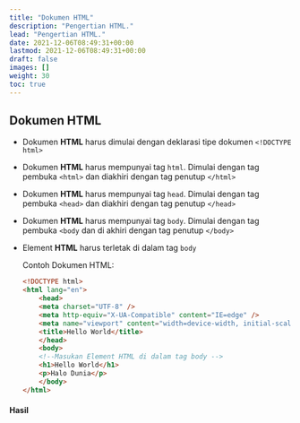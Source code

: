 ```yaml
---
title: "Dokumen HTML"
description: "Pengertian HTML."
lead: "Pengertian HTML."
date: 2021-12-06T08:49:31+00:00
lastmod: 2021-12-06T08:49:31+00:00
draft: false
images: []
weight: 30
toc: true
---
```

## Dokumen HTML

* Dokumen **HTML** harus dimulai dengan deklarasi tipe dokumen `<!DOCTYPE html>`
* Dokumen **HTML** harus mempunyai tag `html`. Dimulai dengan tag pembuka `<html>` dan diakhiri dengan tag penutup  `</html>`
* Dokumen **HTML** harus mempunyai tag `head`. Dimulai dengan tag pembuka `<head>` dan diakhiri dengan tag penutup `</head>`
* Dokumen **HTML** harus mempunyai tag `body`. Dimulai dengan tag pembuka  `<body` dan di akhiri dengan tag penutup `</body>`
* Element **HTML** harus terletak di dalam tag `body`

    Contoh Dokumen HTML:

    ```html
    <!DOCTYPE html>
    <html lang="en">
        <head>
        <meta charset="UTF-8" />
        <meta http-equiv="X-UA-Compatible" content="IE=edge" />
        <meta name="viewport" content="width=device-width, initial-scale=1.0" />
        <title>Hello World</title>
        </head>
        <body>
        <!--Masukan Element HTML di dalam tag body -->
        <h1>Hello World</h1>
        <p>Halo Dunia</p>
        </body>
    </html>
    ```

#### Hasil

